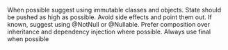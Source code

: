 When possible suggest using immutable classes and objects. 
State should be pushed as high as possible. 
Avoid side effects and point them out. 
If known, suggest using @NotNull or @Nullable. 
Prefer composition over inheritance and dependency injection where possible.
<important>Always use final when possible</important>
